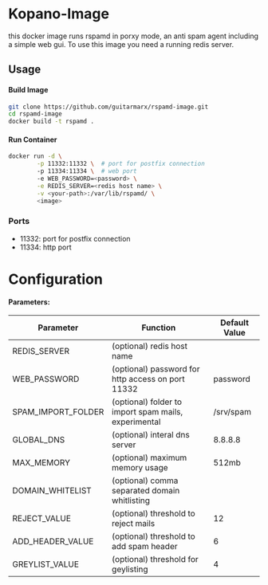 # Kopano-Image

this docker image runs rspamd in porxy mode, an anti spam agent including a simple web gui.
To use this image you need a running redis server.

## Usage

#### Build Image
```sh
git clone https://github.com/guitarmarx/rspamd-image.git
cd rspamd-image
docker build -t rspamd .
```
#### Run Container
```sh
docker run -d \
        -p 11332:11332 \  # port for postfix connection
        -p 11334:11334 \  # web port
        -e WEB_PASSWORD=<password> \
        -e REDIS_SERVER=<redis host name> \
        -v <your-path>:/var/lib/rspamd/ \
        <image>

```

### Ports
- 11332: port for postfix connection
- 11334: http port

# Configuration
#### Parameters:
Parameter | Function| Default Value|
---|---|---|
REDIS_SERVER | (optional) redis host name |
WEB_PASSWORD | (optional) password for http access on port 11332 | password
SPAM_IMPORT_FOLDER | (optional) folder to import spam mails, experimental | /srv/spam
GLOBAL_DNS | (optional) interal dns server | 8.8.8.8
MAX_MEMORY | (optional) maximum memory usage | 512mb
DOMAIN_WHITELIST | (optional) comma separated domain whitlisting |
REJECT_VALUE | (optional) threshold to reject mails | 12
ADD_HEADER_VALUE | (optional) threshold to add spam header | 6
GREYLIST_VALUE | (optional) threshold for geylisting | 4









